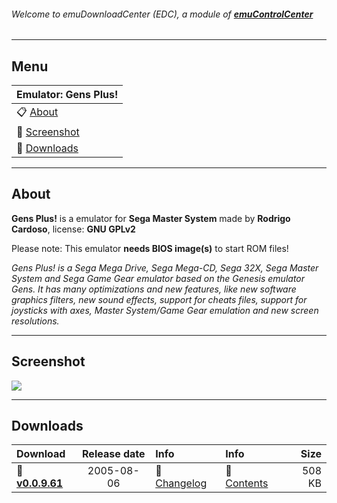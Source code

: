 ###### Welcome to emuDownloadCenter (EDC), a module of [**emuControlCenter**](https://github.com/PhoenixInteractiveNL/emuControlCenter/wiki/)
***
## Menu
| **Emulator: Gens Plus!** |
|:---------|
| :clipboard: [About](#about) |
| :sunrise: [Screenshot](#screenshot) |
| :floppy_disk: [Downloads](#downloads) |
***
## About
**Gens Plus!** is a emulator for **Sega Master System** made by **Rodrigo Cardoso**, license: **GNU GPLv2**

Please note: This emulator **needs BIOS image(s)** to start ROM files!

_Gens Plus! is a Sega Mega Drive, Sega Mega-CD, Sega 32X, Sega Master System and Sega Game Gear emulator based on the Genesis emulator Gens. It has many optimizations and new features, like new software graphics filters, new sound effects, support for cheats files, support for joysticks with axes, Master System/Game Gear emulation and new screen resolutions._
***
## Screenshot
![](https://raw.githubusercontent.com/PhoenixInteractiveNL/emuDownloadCenter/master/hooks/gensplus/screen.jpg)
***
## Downloads
| Download | Release date  | Info       | Info       | Size       |
|:---------|:-------------:|:-----------|:-----------|-----------:|
| :floppy_disk: [**v0.0.9.61**](https://github.com/PhoenixInteractiveNL/edc-repo0001/raw/master/gensplus/0.0.9.61.7z) | 2005-08-06 | :page_facing_up: [Changelog](https://github.com/PhoenixInteractiveNL/edc-repo0001/blob/master/gensplus/0.0.9.61_changelog.txt) | :mag_right: [Contents](https://github.com/PhoenixInteractiveNL/edc-repo0001/blob/master/gensplus/0.0.9.61_contents.txt) | 508 KB |
